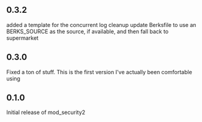 0.3.2
------
added a template for the concurrent log cleanup
update Berksfile to use an BERKS_SOURCE as the source, if available, and then fall back to supermarket

0.3.0
------
Fixed a ton of stuff.  This is the first version I've actually been comfortable using

0.1.0
------

Initial release of mod_security2
